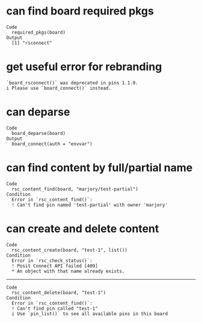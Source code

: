 # can find board required pkgs

    Code
      required_pkgs(board)
    Output
      [1] "rsconnect"

# get useful error for rebranding

    `board_rsconnect()` was deprecated in pins 1.1.0.
    i Please use `board_connect()` instead.

# can deparse

    Code
      board_deparse(board)
    Output
      board_connect(auth = "envvar")

# can find content by full/partial name

    Code
      rsc_content_find(board, "marjory/test-partial")
    Condition
      Error in `rsc_content_find()`:
      ! Can't find pin named 'test-partial' with owner 'marjory'

# can create and delete content

    Code
      rsc_content_create(board, "test-1", list())
    Condition
      Error in `rsc_check_status()`:
      ! Posit Connect API failed [409]
      * An object with that name already exists.

---

    Code
      rsc_content_delete(board, "test-1")
    Condition
      Error in `rsc_content_find()`:
      ! Can't find pin called "test-1"
      i Use `pin_list()` to see all available pins in this board

